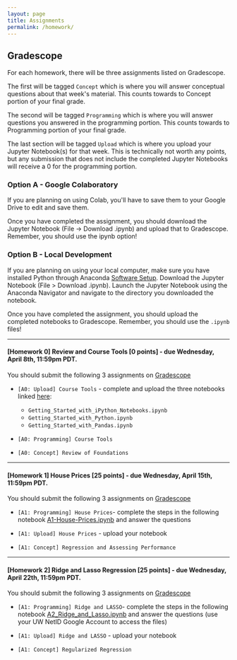 ```yaml
---
layout: page
title: Assignments
permalink: /homework/
---
```


## Gradescope
For each homework, there will be three assignments listed on Gradescope.

The first will be tagged `Concept` which is where you will answer conceptual questions about that week's material. This counts towards to Concept portion of your final grade.

The second will be tagged `Programming` which is where you will answer questions you answered in the programming portion. This counts towards to Programming portion of your final grade.

The last section will be tagged `Upload` which is where you upload your Jupyter Notebook(s) for that week. This is technically not worth any points, but any submission that does not include the completed Jupyter Notebooks will receive a 0 for the programming portion.

### Option A - Google Colaboratory
If you are planning on using Colab, you'll have to save them to your Google Drive to edit and save them.

Once you have completed the assignment, you should download the Jupyter Notebook (File -> Download .ipynb) and upload that to Gradescope. Remember, you should use the ipynb option!

### Option B - Local Development
If you are planning on using your local computer, make sure you have installed Python through Anaconda [Software Setup](https://www.anaconda.com/distribution/). Download the Jupyter Notebook (File > Download .ipynb). Launch the Jupyter Notebook using the Anaconda Navigator and navigate to the directory you downloaded the notebook.

Once you have completed the assignment, you should upload the completed notebooks to Gradescope. Remember, you should use the `.ipynb` files!

---

#### <a name="HW0">[Homework 0]</a> **Review and Course Tools** [0 points] - due **Wednesday, April 8th, 11:59pm PDT**.

 
You should submit the following 3 assignments on [Gradescope](https://www.gradescope.com/courses/106508/)

* `[A0: Upload] Course Tools` - complete and upload the three notebooks linked [here](https://canvas.uw.edu/courses/1371982/pages/assignment-0-links):
	* 	`Getting_Started_with_iPython_Notebooks.ipynb`
	*   `Getting_Started_with_Python.ipynb` 
	*   `Getting_Started_with_Pandas.ipynb` 

* `[A0: Programming] Course Tools`

* `[A0: Concept] Review of Foundations` 

---
#### <a name="HW1">[Homework 1]</a> **House Prices** [25 points] - due **Wednesday, April 15th, 11:59pm PDT**.

 
You should submit the following 3 assignments on [Gradescope](https://www.gradescope.com/courses/106508/)

* `[A1: Programming] House Prices`- complete the steps in the following notebook [A1-House-Prices.ipynb](https://canvas.uw.edu/courses/1371982/pages/assignment-1-link) and answer the questions

* `[A1: Upload] House Prices` - upload your notebook


* `[A1: Concept] Regression and Assessing Performance` 

---
#### <a name="HW2">[Homework 2]</a> **Ridge and Lasso Regression** [25 points] - due **Wednesday, April 22th, 11:59pm PDT**.

 
You should submit the following 3 assignments on [Gradescope](https://www.gradescope.com/courses/106508/)

* `[A1: Programming] Ridge and LASSO`- complete the steps in the following notebook [A2\_Ridge\_and\_Lasso.ipynb](https://canvas.uw.edu/courses/1371982/pages/assignment-2-link) and answer the questions (use your UW NetID Google Account to access the files)

* `[A1: Upload] Ridge and LASSO` - upload your notebook


* `[A1: Concept] Regularized Regression` 


